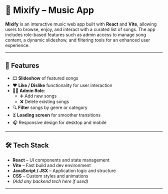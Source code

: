 # 🎵 Mixify – Music App

**Mixify** is an interactive music web app built with **React** and **Vite**, allowing users to browse, enjoy, and interact with a curated list of songs. The app includes role-based features such as admin access to manage song content, a dynamic slideshow, and filtering tools for an enhanced user experience.

---

## 🚀 Features

- 🎞️ **Slideshow** of featured songs
- ❤️ **Like / Dislike** functionality for user interaction
- 🧑‍💼 **Admin Role**:
  - ➕ Add new songs
  - ❌ Delete existing songs
- 🔍 **Filter** songs by genre or category
- ⏳ **Loading screen** for smoother transitions
- 🎧 Responsive design for desktop and mobile

---

## 🛠️ Tech Stack

- **React** – UI components and state management
- **Vite** – Fast build and dev environment
- **JavaScript / JSX** – Application logic and structure
- **CSS** – Custom styles and animations
- *(Add any backend tech here if used)*

---
